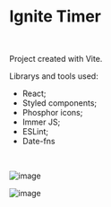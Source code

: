 # Ignite Timer
<br/>

<p>Project created with Vite.</p>

Librarys and tools used: 
- React; 
- Styled components; 
- Phosphor icons;
- Immer JS;
- ESLint;
- Date-fns

<br/>

![image](https://user-images.githubusercontent.com/86474551/187252246-78411333-038e-4d4d-9ff5-157177c4a0bc.png)

![image](https://user-images.githubusercontent.com/86474551/187739257-517b99f0-477a-4503-9d2d-b90557248ddc.png)

